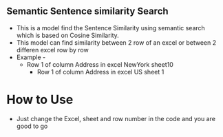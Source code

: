 ## Semantic Sentence similarity Search
* This is a model find the Sentence Similarity using semantic search which is based on Cosine Similarity.
* This model can find similarity between 2 row of an excel or between 2 differen excel row by row
* Example -
  - Row 1 of column Address in excel NewYork sheet10
    - Row 1 of column Address in excel US sheet 1 
# How to Use
* Just change the Excel, sheet and row number in the code and you are good to go
